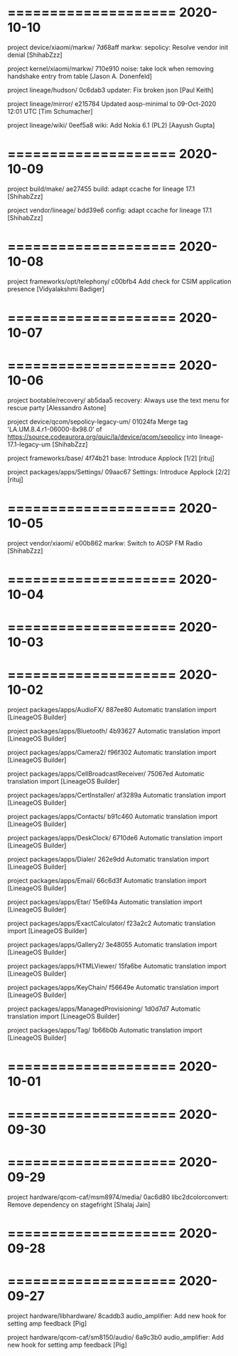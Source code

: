 ====================
     2020-10-10    
====================

project device/xiaomi/markw/
7d68aff  markw: sepolicy: Resolve vendor init denial  [ShihabZzz]

project kernel/xiaomi/markw/
710e910  noise: take lock when removing handshake entry from table  [Jason A. Donenfeld]

project lineage/hudson/
0c6dab3  updater: Fix broken json  [Paul Keith]

project lineage/mirror/
e215784  Updated aosp-minimal to 09-Oct-2020 12:01 UTC  [Tim Schumacher]

project lineage/wiki/
0eef5a8  wiki: Add Nokia 6.1 (PL2)  [Aayush Gupta]

====================
     2020-10-09    
====================

project build/make/
ae27455  build: adapt ccache for lineage 17.1  [ShihabZzz]

project vendor/lineage/
bdd39e6  config: adapt ccache for lineage 17.1  [ShihabZzz]

====================
     2020-10-08    
====================

project frameworks/opt/telephony/
c00bfb4  Add check for CSIM application presence  [Vidyalakshmi Badiger]

====================
     2020-10-07    
====================

====================
     2020-10-06    
====================

project bootable/recovery/
ab5daa5  recovery: Always use the text menu for rescue party  [Alessandro Astone]

project device/qcom/sepolicy-legacy-um/
01024fa  Merge tag 'LA.UM.8.4.r1-06000-8x98.0' of https://source.codeaurora.org/quic/la/device/qcom/sepolicy into lineage-17.1-legacy-um  [ShihabZzz]

project frameworks/base/
4f74b21  base: Introduce Applock [1/2]  [rituj]

project packages/apps/Settings/
09aac67  Settings: Introduce Applock [2/2]  [rituj]

====================
     2020-10-05    
====================

project vendor/xiaomi/
e00b862  markw: Switch to AOSP FM Radio  [ShihabZzz]

====================
     2020-10-04    
====================

====================
     2020-10-03    
====================

====================
     2020-10-02    
====================

project packages/apps/AudioFX/
887ee80  Automatic translation import  [LineageOS Builder]

project packages/apps/Bluetooth/
4b93627  Automatic translation import  [LineageOS Builder]

project packages/apps/Camera2/
f96f302  Automatic translation import  [LineageOS Builder]

project packages/apps/CellBroadcastReceiver/
75067ed  Automatic translation import  [LineageOS Builder]

project packages/apps/CertInstaller/
af3289a  Automatic translation import  [LineageOS Builder]

project packages/apps/Contacts/
b91c460  Automatic translation import  [LineageOS Builder]

project packages/apps/DeskClock/
6710de6  Automatic translation import  [LineageOS Builder]

project packages/apps/Dialer/
262e9dd  Automatic translation import  [LineageOS Builder]

project packages/apps/Email/
66c6d3f  Automatic translation import  [LineageOS Builder]

project packages/apps/Etar/
15e694a  Automatic translation import  [LineageOS Builder]

project packages/apps/ExactCalculator/
f23a2c2  Automatic translation import  [LineageOS Builder]

project packages/apps/Gallery2/
3e48055  Automatic translation import  [LineageOS Builder]

project packages/apps/HTMLViewer/
15fa6be  Automatic translation import  [LineageOS Builder]

project packages/apps/KeyChain/
f56649e  Automatic translation import  [LineageOS Builder]

project packages/apps/ManagedProvisioning/
1d0d7d7  Automatic translation import  [LineageOS Builder]

project packages/apps/Tag/
1b66b0b  Automatic translation import  [LineageOS Builder]

====================
     2020-10-01    
====================

====================
     2020-09-30    
====================

====================
     2020-09-29    
====================

project hardware/qcom-caf/msm8974/media/
0ac6d80  libc2dcolorconvert: Remove dependency on stagefright  [Shalaj Jain]

====================
     2020-09-28    
====================

====================
     2020-09-27    
====================

project hardware/libhardware/
8caddb3  audio_amplifier: Add new hook for setting amp feedback  [Pig]

project hardware/qcom-caf/sm8150/audio/
6a9c3b0  audio_amplifier: Add new hook for setting amp feedback  [Pig]

